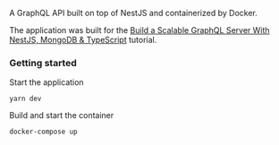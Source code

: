 A GraphQL API built on top of NestJS and containerized by Docker.

The application was built for the [Build a Scalable GraphQL Server With NestJS, MongoDB & TypeScript](https://tomanagle.medium.com/build-a-scalable-graphql-server-with-nestjs-mongodb-typescript-1eeda049f7c8) tutorial.

### Getting started
Start the application

`yarn dev`

Build and start the container

`docker-compose up`
